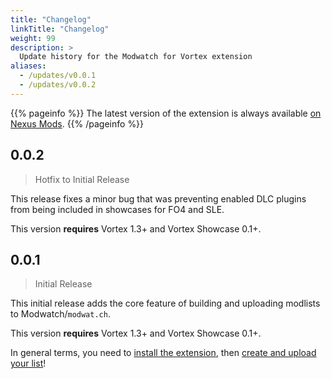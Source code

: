 ```yaml
---
title: "Changelog"
linkTitle: "Changelog"
weight: 99
description: >
  Update history for the Modwatch for Vortex extension
aliases:
  - /updates/v0.0.1
  - /updates/v0.0.2
---
```


{{% pageinfo %}}
The latest version of the extension is always available [on Nexus Mods](https://www.nexusmods.com/site/mods/152?tab=files).
{{% /pageinfo %}}

## 0.0.2

> Hotfix to Initial Release

This release fixes a minor bug that was preventing enabled DLC plugins from being included in showcases for FO4 and SLE.

This version **requires** Vortex 1.3+ and Vortex Showcase 0.1+.

## 0.0.1

> Initial Release

This initial release adds the core feature of building and uploading modlists to Modwatch/`modwat.ch`.

This version **requires** Vortex 1.3+ and Vortex Showcase 0.1+.

In general terms, you need to [install the extension](/docs/usage/installation), then [create and upload your list](/docs/usage/report)!